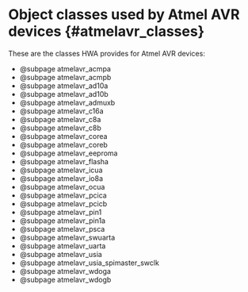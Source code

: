 
Object classes used by Atmel AVR devices {#atmelavr_classes}
========================================

These are the classes HWA provides for Atmel AVR devices:
* @subpage atmelavr_acmpa
* @subpage atmelavr_acmpb
* @subpage atmelavr_ad10a
* @subpage atmelavr_ad10b
* @subpage atmelavr_admuxb
* @subpage atmelavr_c16a
* @subpage atmelavr_c8a
* @subpage atmelavr_c8b
* @subpage atmelavr_corea
* @subpage atmelavr_coreb
* @subpage atmelavr_eeproma
* @subpage atmelavr_flasha
* @subpage atmelavr_icua
* @subpage atmelavr_io8a
* @subpage atmelavr_ocua
* @subpage atmelavr_pcica
* @subpage atmelavr_pcicb
* @subpage atmelavr_pin1
* @subpage atmelavr_pin1a
* @subpage atmelavr_psca
* @subpage atmelavr_swuarta
* @subpage atmelavr_uarta
* @subpage atmelavr_usia
* @subpage atmelavr_usia_spimaster_swclk
* @subpage atmelavr_wdoga
* @subpage atmelavr_wdogb
